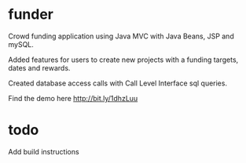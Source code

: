 # funder
Crowd funding application using Java MVC with Java Beans, JSP and mySQL. 

Added features for users to create new projects with a funding targets, dates and rewards.

Created database access calls with Call Level Interface sql queries.

Find the demo here http://bit.ly/1dhzLuu


# todo

Add build instructions
